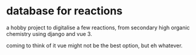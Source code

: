# database for reactions

a hobby project to digitalise a few reactions, from secondary high organic chemistry using django and vue 3.

coming to think of it vue might not be the best option, but eh whatever.
